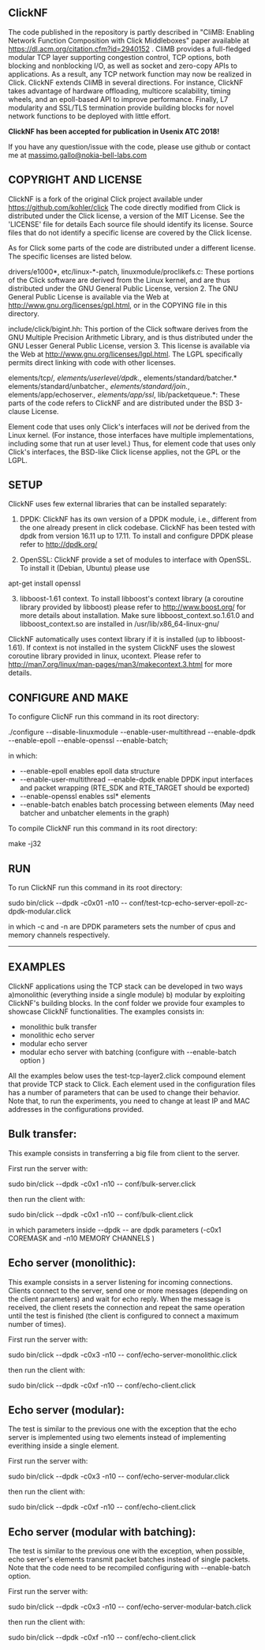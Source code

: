 ClickNF
---------------------
The code published in the repository is partly described in "CliMB: Enabling Network Function Composition with 
Click Middleboxes" paper available at https://dl.acm.org/citation.cfm?id=2940152 . CliMB provides a full-fledged 
modular TCP layer supporting congestion control, TCP options, both blocking and nonblocking I/O, as well as socket 
and zero-copy APIs to applications. As a result, any TCP network function may now be realized in Click. ClickNF 
extends CliMB in several directions. For instance, ClickNF takes advantage of hardware offloading, multicore 
scalability, timing wheels, and an epoll-based API to improve performance. Finally, L7 modularity and SSL/TLS 
termination provide building blocks for novel network functions to be deployed with little effort. 

**ClickNF has been accepted for publication in Usenix ATC 2018!** 

If you have any question/issue with the code, please use github or contact me at massimo.gallo@nokia-bell-labs.com

COPYRIGHT AND LICENSE
---------------------

ClickNF is a fork of the original Click project available under https://github.com/kohler/click The code directly 
modified from Click is distributed under the Click license, a version of the MIT License. See the 'LICENSE' file for 
details Each source file should identify its license. Source files that do not identify a specific license are covered 
by the Click license.

As for Click some parts of the code are distributed under a different license. The specific licenses are listed below.

drivers/e1000*, etc/linux-*-patch, linuxmodule/proclikefs.c: These portions of the Click software are derived from the 
Linux kernel, and are thus distributed under the GNU General Public License, version 2. The GNU General Public License 
is available via the Web at <http://www.gnu.org/licenses/gpl.html>, or in the COPYING file in this directory.

include/click/bigint.hh: This portion of the Click software derives from the GNU Multiple Precision Arithmetic Library, 
and is thus distributed under the GNU Lesser General Public License, version 3. This license is available via the Web 
at <http://www.gnu.org/licenses/lgpl.html>. The LGPL specifically permits direct linking with code with other licenses. 

elements/tcp/*, elements/userlevel/dpdk.*, elements/standard/batcher.* elements/standard/unbatcher.*, 
elements/standard/join.*, elements/app/echoserver.*, elements/app/ssl*, lib/packetqueue.*: 
These parts of the code refers to ClickNF and are distributed under the BSD 3-clause License.

Element code that uses only Click's interfaces will *not* be derived from the Linux kernel. (For instance, those 
interfaces have multiple implementations, including some that run at user level.) Thus, for element code that uses only 
Click's interfaces, the BSD-like Click license applies, not the GPL or the LGPL.

SETUP
-----------------------

ClickNF uses few external libraries that can be installed separately: 

1) DPDK: ClickNF has its own version of a DPDK module, i.e., different from the one already present in click codebase. ClickNF has been tested with 
   dpdk from version 16.11 up to 17.11. To install and configure DPDK please refer to http://dpdk.org/ 

2) OpenSSL: ClickNF provide a set of modules to interface with OpenSSL. To install it (Debian, Ubuntu) please use 

apt-get install openssl

3) libboost-1.61 context. To install libboost's context library (a coroutine library provided by libboost) please refer to 
http://www.boost.org/ for more details about installation. Make sure libboost_context.so.1.61.0 and libboost_context.so are 
installed in /usr/lib/x86_64-linux-gnu/

ClickNF automatically uses context library if it is installed (up to libboost-1.61). If context is not installed in the system 
ClickNF uses the slowest coroutine library provided in linux, ucontext. 
Please refer to http://man7.org/linux/man-pages/man3/makecontext.3.html for more details. 

CONFIGURE AND MAKE
-----------------------

To configure ClicNF run this command in its root directory:

./configure --disable-linuxmodule --enable-user-multithread --enable-dpdk --enable-epoll --enable-openssl --enable-batch;

in which:

- --enable-epoll 			 	enables epoll data structure
- --enable-user-multithread --enable-dpdk 	enable DPDK input interfaces and packet wrapping (RTE_SDK and RTE_TARGET should be exported)
- --enable-openssl 				enables ssl* elements
- --enable-batch 				enables batch processing between elements (May need batcher and unbatcher elements in the graph)

To compile ClickNF run this command in its root directory:

make -j32

RUN
-----------------------

To run ClickNF run this command in its root directory:

sudo bin/click --dpdk -c0x01 -n10 --  conf/test-tcp-echo-server-epoll-zc-dpdk-modular.click

in which -c and -n are DPDK parameters sets the number of cpus and memory channels respectively. 

-----------------------
EXAMPLES
-----------------------

ClickNF applications using the TCP stack can be developed in two ways a)monolithic (everything inside a single module) b) modular by 
exploiting ClickNF's building blocks. In the conf folder we provide four examples to showcase ClickNF functionalities. 
The examples consists in:

- monolithic bulk transfer
- monolithic echo server
- modular echo server
- modular echo server with batching (configure with --enable-batch option )

All the examples below uses the test-tcp-layer2.click compound element that provide TCP stack to Click. Each element 
used in the configuration files has a number of parameters that can be used to change their behavior. Note that, to
run the experiments, you need to change at least IP and MAC addresses in the configurations provided. 

Bulk transfer: 
------------------------

This example consists in transferring a big file from client to the server. 

First run the server with: 

sudo bin/click --dpdk -c0x1 -n10 -- conf/bulk-server.click

then run the client with:

sudo bin/click --dpdk -c0x1 -n10 -- conf/bulk-client.click

in which parameters inside --dpdk -- are dpdk parameters (-c0x1 COREMASK and -n10 MEMORY CHANNELS )

Echo server (monolithic):
-------------------------

This example consists in a server listening for incoming connections. Clients connect to the server, send one or more messages 
(depending on the client parameters) and wait for echo reply. When the message is received, the client resets the connection and 
repeat the same operation until the test is finished (the client is configured to connect a maximum number of times). 

First run the server with:

sudo bin/click --dpdk -c0x3 -n10 -- conf/echo-server-monolithic.click

then run the client with:

sudo bin/click --dpdk -c0xf -n10 -- conf/echo-client.click

Echo server (modular):
------------------------

The test is similar to the previous one with the exception that the echo server is implemented using two elements instead of 
implementing everithing inside a single element. 

First run the server with:

sudo bin/click --dpdk -c0x3 -n10 -- conf/echo-server-modular.click

then run the client with:

sudo bin/click --dpdk -c0xf -n10 -- conf/echo-client.click

Echo server (modular with batching):
------------------------------------

The test is similar to the previous one with the exception, when possible, echo server's elements transmit packet 
batches instead of single packets. Note that the code need to be recompiled configuring with --enable-batch option.

First run the server with:

sudo bin/click --dpdk -c0x3 -n10 -- conf/echo-server-modular-batch.click

then run the client with:

sudo bin/click --dpdk -c0xf -n10 -- conf/echo-client.click
